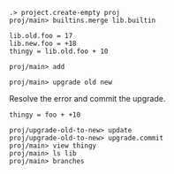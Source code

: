 ```ucm:hide
.> project.create-empty proj
proj/main> builtins.merge lib.builtin
```

```unison
lib.old.foo = 17
lib.new.foo = +18
thingy = lib.old.foo + 10
```

```ucm
proj/main> add
```

```ucm:error
proj/main> upgrade old new
```

Resolve the error and commit the upgrade.

```unison
thingy = foo + +10
```

```ucm
proj/upgrade-old-to-new> update
proj/upgrade-old-to-new> upgrade.commit
proj/main> view thingy
proj/main> ls lib
proj/main> branches
```
